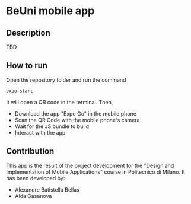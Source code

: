 # BeUni mobile app

## Description

TBD

## How to run

Open the repository folder and run the command

```bash
expo start
```

It will open a QR code in the terminal. Then,

- Download the app "Expo Go" in the mobile phone
- Scan the QR Code with the mobile phone's camera
- Wait for the JS bundle to build
- Interact with the app

## Contribution

This app is the result of the project development for the "Design and Implementation of Mobile Applications" course in Politecnico di Milano. It has been developed by:

- Alexandre Batistella Bellas
- Aida Gasanova